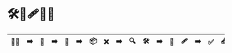 # 🛠️🔧🩹🐛✅

<div align=center>

|👨‍💻|➡️|💾|➡️|🚀|➡️|📦|❌|➡️|🔍|🛠️|➡️|🌿|🩹|➡️|✅|📥|
|-|-|-|-|-|-|-|-|-|-|-|-|-|-|-|-|-|

</div>